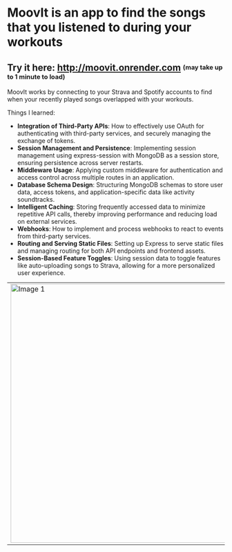 # MoovIt is an app to find the songs that you listened to during your workouts
## Try it here: http://moovit.onrender.com <sup><sub>(may take up to 1 minute to load)</sub></sup>

MoovIt works by connecting to your Strava and Spotify accounts to find when your recently played songs overlapped with your workouts.

Things I learned: 
- **Integration of Third-Party APIs**: How to effectively use OAuth for authenticating with third-party services, and securely managing the exchange of tokens.
- **Session Management and Persistence**: Implementing session management using express-session with MongoDB as a session store, ensuring persistence across server restarts.
- **Middleware Usage**: Applying custom middleware for authentication and access control across multiple routes in an application.
- **Database Schema Design**: Structuring MongoDB schemas to store user data, access tokens, and application-specific data like activity soundtracks.
- **Intelligent Caching**: Storing frequently accessed data to minimize repetitive API calls, thereby improving performance and reducing load on external services.
- **Webhooks**: How to implement and process webhooks to react to events from third-party services.
- **Routing and Serving Static Files**: Setting up Express to serve static files and managing routing for both API endpoints and frontend assets.
- **Session-Based Feature Toggles**: Using session data to toggle features like auto-uploading songs to Strava, allowing for a more personalized user experience.


<table style="margin: auto;">
  <tr>
    <td><img src="https://github.com/user-attachments/assets/e362e549-75a0-4ee7-a069-2cf594877da8" alt="Image 1" width="600" /></td>
    <td><img src="https://github.com/user-attachments/assets/69c26f1b-d9ff-4aa7-97ec-b6ca99ccd36f" alt="Image 2" width="600" /></td>
    <td><img src="https://github.com/user-attachments/assets/2534583e-7a5b-4238-a104-2ab3965f25bd" alt="Image 3" width="600" /></td>
  </tr>
</table>


